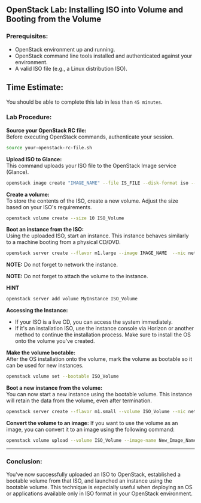 ## **OpenStack Lab: Installing ISO into Volume and Booting from the Volume**

### **Prerequisites:**
- OpenStack environment up and running.
- OpenStack command line tools installed and authenticated against your environment.
- A valid ISO file (e.g., a Linux distribution ISO).

## Time Estimate:

You should be able to complete this lab in less than `45 minutes`.


### **Lab Procedure:**

**Source your OpenStack RC file:**  
Before executing OpenStack commands, authenticate your session.
```bash
source your-openstack-rc-file.sh
```

**Upload ISO to Glance:**  
This command uploads your ISO file to the OpenStack Image service (Glance).
```bash
openstack image create "IMAGE_NAME" --file IS_FILE --disk-format iso --public
```

**Create a volume:**  
To store the contents of the ISO, create a new volume. Adjust the size based on your ISO's requirements.
```bash
openstack volume create --size 10 ISO_Volume
```

**Boot an instance from the ISO:**  
Using the uploaded ISO, start an instance. This instance behaves similarly to a machine booting from a physical CD/DVD.
```bash
openstack server create --flavor m1.large --image IMAGE_NAME  --nic net-id=Your_Net_ID MyInstance
```
**NOTE:** Do not forget to network the instance.

**NOTE:** Do not forget to attach the volume to the instance.

**HINT**

```bash
openstack server add volume MyInstance ISO_Volume
```


**Accessing the Instance:**
- If your ISO is a live CD, you can access the system immediately.
- If it's an installation ISO, use the instance console via Horizon or another method to continue the installation process. Make sure to install the OS onto the volume you've created.

**Make the volume bootable:**  
After the OS installation onto the volume, mark the volume as bootable so it can be used for new instances.
```bash
openstack volume set --bootable ISO_Volume
```

**Boot a new instance from the volume:**  
You can now start a new instance using the bootable volume. This instance will retain the data from the volume, even after termination.
```bash
openstack server create --flavor m1.small --volume ISO_Volume --nic net-id=Your_Net_ID New_Instance_Name
```

**Convert the volume to an image:**
If you want to use the volume as an image, you can convert it to an image using the following command:
```bash
openstack volume upload --volume ISO_Volume --image-name New_Image_Name
```


---

### **Conclusion:**
You've now successfully uploaded an ISO to OpenStack, established a bootable volume from that ISO, and launched an instance using the bootable volume. This technique is especially useful when deploying an OS or applications available only in ISO format in your OpenStack environment.